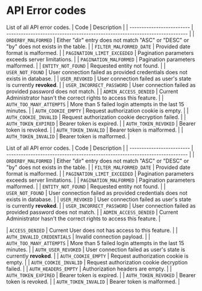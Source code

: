 # API Error codes

List of all API error codes.
| Code | Description |
| ------------------------- | --------------------------------------------------------------------------- |
| `ORDERBY_MALFORMED` | Either "dir" entry does not match "ASC" or "DESC" or "by" does not exists in the table. |
| `FILTER_MALFORMED_DATE` | Provided date format is malformed. |
| `PAGINATION_LIMIT_EXCEEDED` | Pagination parameters exceeds server limitations. |
| `PAGINATION_MALFORMED` | Pagination parameters malformed. |
| `ENTITY_NOT_FOUND` | Requested entity not found. |
| `USER_NOT_FOUND` | User connection failed as provided credentials does not exists in database. |
| `USER_REVOKED` | User connection failed as user's state is currently **revoked**. |
| `USER_INCORRECT_PASSWORD` | User connection failed as provided password does not match. |
| `ADMIN_ACCESS_DENIED` | Current Administrator hasn't the correct rights to access this feature. |
| `AUTH_TOO_MANY_ATTEMPTS` | More than 5 failed login attempts in the last 15 minutes. |
| `AUTH_COOKIE_EMPTY` | Request authorization cookie is empty. |
| `AUTH_COOKIE_INVALID` | Request authorization cookie decryption failed. |
| `AUTH_TOKEN_EXPIRED` | Bearer token is expired. |
| `AUTH_TOKEN_REVOKED` | Bearer token is revoked. |
| `AUTH_TOKEN_INVALID` | Bearer token is malformed. |
| `AUTH_TOKEN_INVALID` | Bearer token is malformed. |

List of all API error codes.
| Code | Description |
| ------------------------- | --------------------------------------------------------------------------- |
| `ORDERBY_MALFORMED` | Either "dir" entry does not match "ASC" or "DESC" or "by" does not exists in the table. |
| `FILTER_MALFORMED_DATE` | Provided date format is malformed. |
| `PAGINATION_LIMIT_EXCEEDED` | Pagination parameters exceeds server limitations. |
| `PAGINATION_MALFORMED` | Pagination parameters malformed. |
| `ENTITY_NOT_FOUND` | Requested entity not found. |
| `USER_NOT_FOUND` | User connection failed as provided credentials does not exists in database. |
| `USER_REVOKED` | User connection failed as user's state is currently **revoked**. |
| `USER_INCORRECT_PASSWORD` | User connection failed as provided password does not match. |
| `ADMIN_ACCESS_DENIED` | Current Administrator hasn't the correct rights to access this feature. |

| `ACCESS_DENIED` | Current User does not has access to this feature. |
| `AUTH_INVALID_CREDENTIALS` | Invalid connection payload. |
| `AUTH_TOO_MANY_ATTEMPTS` | More than 5 failed login attempts in the last 15 minutes. |
| `AUTH_USER_REVOKED` | User connection failed as user's state is currently **revoked**. |
| `AUTH_COOKIE_EMPTY` | Request authorization cookie is empty. |
| `AUTH_COOKIE_INVALID` | Request authorization cookie decryption failed. |
| `AUTH_HEADERS_EMPTY` | Authorization headers are empty. |
| `AUTH_TOKEN_EXPIRED` | Bearer token is expired. |
| `AUTH_TOKEN_REVOKED` | Bearer token is revoked. |
| `AUTH_TOKEN_INVALID` | Bearer token is malformed. |
 